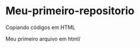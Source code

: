 # Meu-primeiro-repositorio 
Copiando códigos em HTML
<html>
  <html> Meu primeiro arquivo em html/<h1>
    </html>                                   

